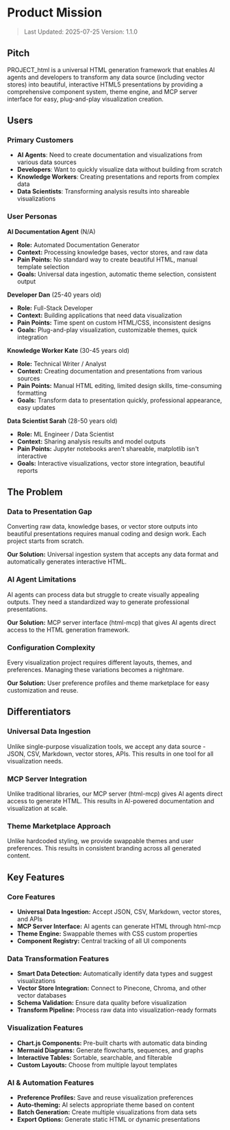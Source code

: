 # Product Mission

> Last Updated: 2025-07-25
> Version: 1.1.0

## Pitch

PROJECT_html is a universal HTML generation framework that enables AI agents and developers to transform any data source (including vector stores) into beautiful, interactive HTML5 presentations by providing a comprehensive component system, theme engine, and MCP server interface for easy, plug-and-play visualization creation.

## Users

### Primary Customers

- **AI Agents**: Need to create documentation and visualizations from various data sources
- **Developers**: Want to quickly visualize data without building from scratch
- **Knowledge Workers**: Creating presentations and reports from complex data
- **Data Scientists**: Transforming analysis results into shareable visualizations

### User Personas

**AI Documentation Agent** (N/A)
- **Role:** Automated Documentation Generator
- **Context:** Processing knowledge bases, vector stores, and raw data
- **Pain Points:** No standard way to create beautiful HTML, manual template selection
- **Goals:** Universal data ingestion, automatic theme selection, consistent output

**Developer Dan** (25-40 years old)
- **Role:** Full-Stack Developer
- **Context:** Building applications that need data visualization
- **Pain Points:** Time spent on custom HTML/CSS, inconsistent designs
- **Goals:** Plug-and-play visualization, customizable themes, quick integration

**Knowledge Worker Kate** (30-45 years old)
- **Role:** Technical Writer / Analyst
- **Context:** Creating documentation and presentations from various sources
- **Pain Points:** Manual HTML editing, limited design skills, time-consuming formatting
- **Goals:** Transform data to presentation quickly, professional appearance, easy updates

**Data Scientist Sarah** (28-50 years old)
- **Role:** ML Engineer / Data Scientist
- **Context:** Sharing analysis results and model outputs
- **Pain Points:** Jupyter notebooks aren't shareable, matplotlib isn't interactive
- **Goals:** Interactive visualizations, vector store integration, beautiful reports

## The Problem

### Data to Presentation Gap

Converting raw data, knowledge bases, or vector store outputs into beautiful presentations requires manual coding and design work. Each project starts from scratch.

**Our Solution:** Universal ingestion system that accepts any data format and automatically generates interactive HTML.

### AI Agent Limitations

AI agents can process data but struggle to create visually appealing outputs. They need a standardized way to generate professional presentations.

**Our Solution:** MCP server interface (html-mcp) that gives AI agents direct access to the HTML generation framework.

### Configuration Complexity

Every visualization project requires different layouts, themes, and preferences. Managing these variations becomes a nightmare.

**Our Solution:** User preference profiles and theme marketplace for easy customization and reuse.

## Differentiators

### Universal Data Ingestion

Unlike single-purpose visualization tools, we accept any data source - JSON, CSV, Markdown, vector stores, APIs. This results in one tool for all visualization needs.

### MCP Server Integration

Unlike traditional libraries, our MCP server (html-mcp) gives AI agents direct access to generate HTML. This results in AI-powered documentation and visualization at scale.

### Theme Marketplace Approach

Unlike hardcoded styling, we provide swappable themes and user preferences. This results in consistent branding across all generated content.

## Key Features

### Core Features

- **Universal Data Ingestion:** Accept JSON, CSV, Markdown, vector stores, and APIs
- **MCP Server Interface:** AI agents can generate HTML through html-mcp
- **Theme Engine:** Swappable themes with CSS custom properties
- **Component Registry:** Central tracking of all UI components

### Data Transformation Features

- **Smart Data Detection:** Automatically identify data types and suggest visualizations
- **Vector Store Integration:** Connect to Pinecone, Chroma, and other vector databases
- **Schema Validation:** Ensure data quality before visualization
- **Transform Pipeline:** Process raw data into visualization-ready formats

### Visualization Features

- **Chart.js Components:** Pre-built charts with automatic data binding
- **Mermaid Diagrams:** Generate flowcharts, sequences, and graphs
- **Interactive Tables:** Sortable, searchable, and filterable
- **Custom Layouts:** Choose from multiple layout templates

### AI & Automation Features

- **Preference Profiles:** Save and reuse visualization preferences
- **Auto-theming:** AI selects appropriate theme based on content
- **Batch Generation:** Create multiple visualizations from data sets
- **Export Options:** Generate static HTML or dynamic presentations